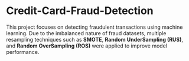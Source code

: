 # Credit-Card-Fraud-Detection
This project focuses on detecting fraudulent transactions using machine learning. Due to the imbalanced nature of fraud datasets, multiple resampling techniques such as **SMOTE**, **Random UnderSampling (RUS)**, and **Random OverSampling (ROS)** were applied to improve model performance.
